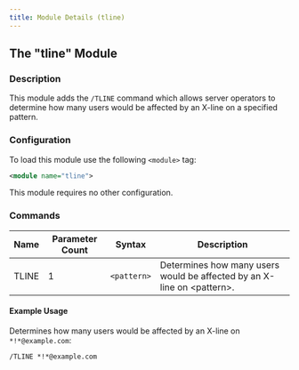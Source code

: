 ```yaml
---
title: Module Details (tline)
---
```


## The "tline" Module

### Description

This module adds the `/TLINE` command which allows server operators to determine how many users would be affected by an X-line on a specified pattern.

### Configuration

To load this module use the following `<module>` tag:

```xml
<module name="tline">
```

This module requires no other configuration.

### Commands

Name  | Parameter Count | Syntax      | Description
----- | --------------- | ----------- | -----------
TLINE | 1               | `<pattern>` | Determines how many users would be affected by an X-line on &lt;pattern&gt;.

#### Example Usage

Determines how many users would be affected by an X-line on `*!*@example.com`:

```plaintext
/TLINE *!*@example.com
```

